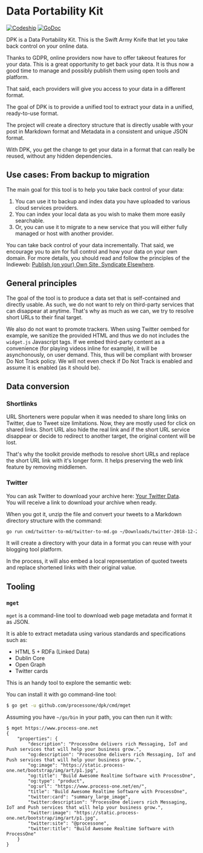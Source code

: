 # Data Portability Kit

[![Codeship](https://app.codeship.com/projects/0dbc4220-fb96-0136-3604-5aa5b52ee74f/status?branch=master)](https://app.codeship.com/projects/322207) [![GoDoc](https://godoc.org/github.com/processone/dpk?status.svg)](https://godoc.org/github.com/processone/dpk)

DPK is a Data Portability Kit. This is the Swift Army Knife that let you take back control on your online data.

Thanks to GDPR, online providers now have to offer takeout features for your data. This is a great opportunity
to get back your data. It is thus now a good time to manage and possibly publish them using open tools and platform.

That said, each providers will give you access to your data in a different format.

The goal of DPK is to provide a unified tool to extract your data in a unified, ready-to-use format.

The project will create a directory structure that is directly usable with your post in Markdown format and Metadata
in a consistent and unique JSON format.

With DPK, you get the change to get your data in a format that can really be reused, without any hidden dependencies.

## Use cases: From backup to migration

The main goal for this tool is to help you take back control of your data:

1. You can use it to backup and index data you have uploaded to various cloud services providers.
2. You can index your local data as you wish to make them more easily searchable.
3. Or, you can use it to migrate to a new service that you will either fully managed or host with another provider.

You can take back control of your data incrementally. That said, we encourage you to aim for full control and how your data on your own domain. For more details, you should read and follow the principles of the Indieweb: [Publish (on your) Own Site, Syndicate Elsewhere](https://indieweb.org/POSSE).

## General principles

The goal of the tool is to produce a data set that is self-contained and directly usable. As such, we do not want to rely on third-party
services that can disappear at anytime. That's why as much as we can, we try to resolve short URLs to their final target.

We also do not want to promote trackers. When using Twitter oembed for example, we sanitize the provided HTML and
thus we do not includes the `widget.js` Javascript tags. If we embed third-party  content as a convenience (for playing
videos inline for example), it will be asynchonously, on user demand. This, thus will be compliant with browser Do Not
Track policy. We will not even check if Do Not Track is enabled and assume it is enabled (as it should be).

## Data conversion

### Shortlinks

URL Shorteners were popular when it was needed to share long links on Twitter, due to Tweet size limitations. Now, they
are mostly used for click on shared links. Short URL also hide the real link and if the short URL service disappear or
decide to redirect to another target, the original content will be lost.

That's why the toolkit provide methods to resolve short URLs and replace the short URL link with it's longer form. It
helps preserving the web link feature by removing middlemen.

### Twitter

You can ask Twitter to download your archive here: [Your Twitter Data](https://twitter.com/settings/your_twitter_data).  
You will receive a link to download your archive when ready.

When you got it, unzip the file and convert your tweets to a Markdown directory structure with the command:

```bash
go run cmd/twitter-to-md/twitter-to-md.go ~/Downloads/twitter-2018-12-27-abcd121212 posts
``` 

It will create a directory with your data in a format you can reuse with your blogging tool platform.

In the process, it will also embed a local representation of quoted tweets and replace shortened links with their
original value.

## Tooling

### `mget`

`mget` is a command-line tool to download web page metadata and format it as JSON.

It is able to extract metadata using various standards and specifications such as:

- HTML 5 + RDFa (Linked Data)
- Dublin Core
- Open Graph
- Twitter cards

This is an handy tool to explore the semantic web:

You can install it with go command-line tool:

```bash
$ go get -u github.com/processone/dpk/cmd/mget
```

Assuming you have `~/go/bin` in your path, you can then run it with:

```
$ mget https://www.process-one.net
{
	"properties": {
		"description": "ProcessOne delivers rich Messaging, IoT and Push services that will help your business grow.",
		"og:description": "ProcessOne delivers rich Messaging, IoT and Push services that will help your business grow.",
		"og:image": "https://static.process-one.net/bootstrap/img/art/p1.jpg",
		"og:title": "Build Awesome Realtime Software with ProcessOne",
		"og:type": "product",
		"og:url": "https://www.process-one.net/en/",
		"title": "Build Awesome Realtime Software with ProcessOne",
		"twitter:card": "summary_large_image",
		"twitter:description": "ProcessOne delivers rich Messaging, IoT and Push services that will help your business grow.",
		"twitter:image": "https://static.process-one.net/bootstrap/img/art/p1.jpg",
		"twitter:site": "@processone",
		"twitter:title": "Build Awesome Realtime Software with ProcessOne"
	}
}
```  
